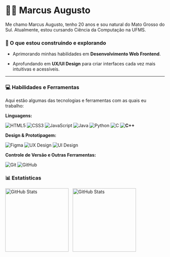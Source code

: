 # 👦🏾 Marcus Augusto


Me chamo Marcus Augusto, tenho 20 anos e sou natural do Mato Grosso do Sul. Atualmente, estou cursando Ciência da Computação na UFMS.

### 🚀 O que estou construindo e explorando

* Aprimorando minhas habilidades em **Desenvolvimento Web Frontend**. 


* Aprofundando em **UX/UI Design** para criar interfaces cada vez mais intuitivas e acessíveis.


---


### 💻 Habilidades e Ferramentas

Aqui estão algumas das tecnologias e ferramentas com as quais eu trabalho:

**Linguagens:**

![HTML5](https://img.shields.io/badge/HTML5-E34F26?style=for-the-badge&logo=html5&logoColor=white)
![CSS3](https://img.shields.io/badge/CSS3-1572B6?style=for-the-badge&logo=css3&logoColor=white)
![JavaScript](https://img.shields.io/badge/JavaScript-F7DF1E?style=for-the-badge&logo=javascript&logoColor=black)
![Java](https://img.shields.io/badge/Java-007396?style=for-the-badge&logo=java&logoColor=white)
![Python](https://img.shields.io/badge/Python-3776AB?style=for-the-badge&logo=python&logoColor=white)
![C](https://img.shields.io/badge/C-A8B9CC?style=for-the-badge&logo=c&logoColor=white)
**![C++](https://img.shields.io/badge/C%2B%2B-00599C?style=for-the-badge&logo=c%2B%2B&logoColor=white)** 


**Design & Prototipagem:**

![Figma](https://img.shields.io/badge/Figma-F24E1E?style=for-the-badge&logo=figma&logoColor=white)
![UX Design](https://img.shields.io/badge/UX_Design-4A80F6?style=for-the-badge&logo=figma&logoColor=white)
![UI Design](https://img.shields.io/badge/UI_Design-3D5A80?style=for-the-badge&logo=figma&logoColor=white)

**Controle de Versão e Outras Ferramentas:**

![Git](https://img.shields.io/badge/Git-F05032?style=for-the-badge&logo=git&logoColor=white)
![GitHub](https://img.shields.io/badge/GitHub-181717?style=for-the-badge&logo=github&logoColor=white)

### 📊 Estatísticas

<p>
  <img 
    align="left" 
    alt="GitHub Stats" 
    height="200" 
    style="padding-right: 10px;" 
    src="https://github-readme-stats.vercel.app/api?username=marcusaugustoo&show_icons=true&theme=tokyonight&include_all_commits=true&locale=pt-br" 
  />

<img 
      align="left" 
      alt="GitHub Stats" 
      height="200" 
      src="https://github-readme-stats.vercel.app/api/top-langs/?username=marcusaugustoo&theme=tokyonight&layout=compact&custom_title=Tecnologias&langs_count=9" 
  />

</p>
